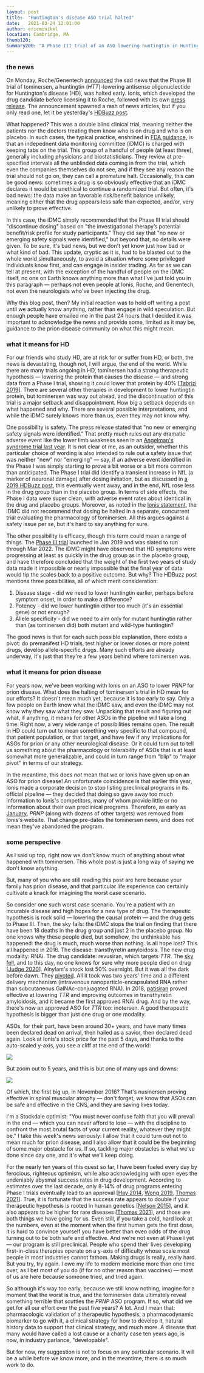 ```yaml
---
layout: post
title:  "Huntington's disease ASO trial halted"
date:   2021-03-24 12:01:00
author: ericminikel
location: Cambridge, MA
thumb120: 
summary200: "A Phase III trial of an ASO lowering huntingtin in Huntington's disease has been halted. It's too early to say what this means."
---
```


### the news

On Monday, Roche/Genentech [announced](https://www.businesswire.com/news/home/20210322005754/en/Genentech-Provides-Update-on-Tominersen-Program-in-Manifest-Huntingtons-Disease) the sad news that the Phase III trial of tominersen, a huntingtin (_HTT_)-lowering antisense oligonucleotide for Huntington's disease (HD), was halted early. Ionis, which developed the drug candidate before licensing it to Roche, followed with its own [press release](https://ir.ionispharma.com/news-releases/news-release-details/ionis-partner-provides-update-clinical-studies-evaluating). The announcement spawned a rash of news articles, but if you only read one, let it be yesterday's [HDBuzz post](https://en.hdbuzz.net/300).

What happened? This was a double blind clinical trial, meaning neither the patients nor the doctors treating them know who is on drug and who is on placebo. In such cases, the typical practice, enshrined in [FDA guidance](https://www.fda.gov/media/75398/download), is that an indepednent data monitoring committee (iDMC) is charged with keeping tabs on the trial. This group of a handful of people (at least three), generally including physicians and biostatisticians. They review at pre-specified intervals all the unblinded data coming in from the trial, which even the companies themselves do not see, and if they see any reason the trial should not go on, they can call a premature halt. Occasionally, this can be good news: sometimes a drug is so obviously effective that an iDMC declares it would be unethical to continue a randomized trial. But often, it's bad news: the data make an favorable risk/benefit balance unlikely, meaning either that the drug appears less safe than expected, and/or, very unlikely to prove effective.

In this case, the iDMC simply recommended that the Phase III trial should "discontinue dosing" based on "the investigational therapy’s potential benefit/risk profile for study participants." They did say that "no new or emerging safety signals were identified," but beyond that, no details were given. To be sure, it's bad news, but we don't yet know just how bad or what kind of bad. This update, cryptic as it is, had to be blasted out to the whole world simultaneously, to avoid a situation where some privileged individuals know first, and can engage in insider trading. As far as we can tell at present, with the exception of the handful of people on the iDMC itself, no one on Earth knows anything more than what I've just told you in this paragraph &mdash; perhaps not even people at Ionis, Roche, and Genentech, not even the neurologists who've been injecting the drug.

Why this blog post, then? My initial reaction was to hold off writing a post until we actually know anything, rather than engage in wild speculation. But enough people have emailed me in the past 24 hours that I decided it was important to acknowledge the news and provide some, limited as it may be, guidance to the prion disease community on what this might mean.

### what it means for HD

For our friends who study HD, are at risk for or suffer from HD, or both, the news is devastating, though not, I will argue, the end of the world. While there are many trials ongoing in HD, tominersen had a strong therapeutic hypothesis &mdash; lowering the protein that causes the disease &mdash; and strong data from a Phase I trial, showing it could lower that protein by 40% [[Tabrizi 2019]]. There are several other therapies in development to lower huntingtin protein, but tominersen was way out ahead, and the discontinuation of this trial is a major setback and disappointment. How big a setback depends on what happened and why. There are several possible interpretations, and while the iDMC surely knows more than us, even they may not know why. 

One possibility is safety. The press release stated that "no new or emerging safety signals were identified." That pretty much rules out any dramatic adverse event like the lower limb weakness seen in an [Angelman's syndrome trial last year](/2021/01/11/rna-therapeutic-news-roundup-2020/). It is not clear ot me, as an outsider, whether this particular choice of wording is also intended to rule out a safety issue that was neither "new" nor "emerging" &mdash; say, if an adverse event identified in the Phase I was simply starting to prove a bit worse or a bit more common than anticipated. The Phase I trial did identify a transient increase in NfL (a marker of neuronal damage) after dosing initiation, but as discussed in [a 2019 HDBuzz post](https://en.hdbuzz.net/273), this eventually went away, and in the end, NfL rose less in the drug group than in the placebo group. In terms of side effects, the Phase I data were super clean, with adverse event rates about identical in the drug and placebo groups. Moreover, as noted in the [Ionis statement](https://ir.ionispharma.com/news-releases/news-release-details/ionis-partner-provides-update-clinical-studies-evaluating), the iDMC did not recommend that dosing be halted in a separate, concurrent trial evaluating the pharmacology of tominersen. All this argues against a safety issue per se, but it's hard to say anything for sure.

The other possibility is efficacy, though this term could mean a range of things. The [Phase III trial](https://clinicaltrials.gov/ct2/show/NCT03761849) launched in Jan 2019 and was slated to run through Mar 2022. The iDMC might have observed that HD symptoms were progressing at least as quickly in the drug group as in the placebo group, and have therefore concluded that the weight of the first two years of study data made it impossible or nearly impossible that the final year of data would tip the scales back to a positive outcome. But why? The HDBuzz post mentions three possibilities, all of which merit consideration:

1. Disease stage - did we need to lower huntingtin earlier, perhaps before symptom onset, in order to make a difference?
2. Potency - did we lower huntingtin either too much (it's an essential gene) or not enough?
3. Allele specificity - did we need to aim only for mutant huntingtin rather than (as tominersen did) both mutant and wild-type huntingtin?

The good news is that for each such possible explanation, there exists a pivot: do premanifest HD trials, test higher or lower doses or more potent drugs, develop allele-specific drugs. Many such efforts are already underway, it's just that they're a few years behind where tominersen was.

### what it means for prion disease

For years now, we've been working with Ionis on an ASO to lower _PRNP_ for prion disease. What does the halting of tominersen's trial in HD mean for our efforts? It doesn't mean much yet, because it is too early to say. Only a few people on Earth know what the iDMC saw, and even the iDMC may not know why they saw what they saw. Unpacking that result and figuring out what, if anything, it means for other ASOs in the pipeline will take a long time. Right now, a very wide range of possibilities remains open. The result in HD could turn out to mean something very specific to that compound, that patient population, or that target, and have few if any implications for ASOs for prion or any other neurological disease. Or it could turn out to tell us something about the pharmacology or tolerability of ASOs that is at least somewhat more generalizable, and could in turn range from "blip" to "major pivot" in terms of our strategy.

In the meantime, this does _not_ mean that we or Ionis have given up on an ASO for prion disease! An unfortunate coincidence is that earlier this year, Ionis made a corporate decision to stop listing preclinical programs in its official pipeline &mdash; they decided that doing so gave away too much information to Ionis's competitors, many of whom provide little or no information about their own preclinical programs. Therefore, as early as [January](http://web.archive.org/web/20210128175704/https://www.ionispharma.com/ionis-innovation/pipeline/), _PRNP_ (along with dozens of other targets) was removed from Ionis's website. That change pre-dates the tominersen news, and does _not_ mean they've abandoned the program.

### some perspective

As I said up top, right now we don't know much of anything about what happened with tominersen. This whole post is just a long way of saying we don't know anything.

But, many of you who are still reading this post are here because your family has prion disease, and that particular life experience can certainly cultivate a knack for imagining the worst case scenario.

So consider one such worst case scenario. You're a patient with an incurable disease and high hopes for a new type of drug. The therapeutic hypothesis is rock solid &mdash; lowering the causal protein &mdash; and the drug gets to Phase III. Then, the sky falls: the iDMC stops the trial on finding that there have been 18 deaths in the drug group and just 2 in the placebo group. No one knows why these people died, but somehow, the unthinkable has happened: the drug is much, much worse than nothing. Is all hope lost? This all happened in 2016. The disease: transthyretin amyloidosis. The new drug modality: RNAi. The drug candidate: revusiran, which targets _TTR_. The [sky fell](https://www.fiercebiotech.com/biotech/alnylam-plunges-after-deaths-sees-it-pull-phiii-blockbuster-candidate-revusiran), and to this day, no one knows for sure why more people died on drug [[Judge 2020]]. Alnylam's stock lost 50% overnight. But it was all the dark before dawn. They [pivoted](https://www.nature.com/articles/nrd.2016.226). All it took was two years' time and a different delivery mechanism (intravenous nanoparticle-encapsulated RNA rather than subcutaneous GalNAc-conjuagated RNA). In 2018, [patisiran](/2018/08/13/fda-approval-of-the-first-rnai-drug/) proved effective at lowering _TTR_ and improving outcomes in transthyretin amyloidosis, and it became the first approved RNAi drug. And by the way, there's now an approved ASO for _TTR_ too: inotersen. A good therapeutic hypothesis is bigger than just one drug or one modality.

ASOs, for their part, have been around 30+ years, and have many times been declared dead on arrival, then hailed as a savior, then declared dead again. Look at Ionis's stock price for the past 5 days, and thanks to the auto-scaled y-axis, you see a cliff at the end of the world: 

![](/media/2021/03/ions-5day.png)

But zoom out to 5 years, and this is but one of many ups and downs: 

![](/media/2021/03/ions-5year.png)

Of which, the first big up, in November 2016? That's nusinersen proving effective in spinal muscular atrophy &mdash; don't forget, we know that ASOs can be safe and effective in the CNS, and they are saving lives today.

I'm a Stockdale optimist: "You must never confuse faith that you will prevail in the end &mdash; which you can never afford to lose &mdash; with the discipline to confront the most brutal facts of your current reality, whatever they might be." I take this week's news seriously: I allow that it could turn out not to mean much for prion disease, and I also allow that it could be the beginning of some major obstacle for us. If so, tackling major obstacles is what we've done since day one, and it's what we'll keep doing.

For the nearly ten years of this quest so far, I have been fueled every day by ferocious, righteous optimism, while also acknowledging with open eyes the undeniably abysmal success rates in drug development. According to estimates over the last decade, only 8-14% of drug programs entering Phase I trials eventually lead to an approval [[Hay 2014], [Wong 2019], [Thomas 2021]]. True, it is fortunate that the success rate appears to double if your therapeutic hypothesis is rooted in human genetics [[Nelson 2015]], and it also appears to be higher for rare diseases [[Thomas 2021]], and those are both things we have going for us. Even still, if you take a cold, hard look at the numbers, even at the moment when the first human gets the first dose, it is hard to convince yourself you have better than even odds of the drug turning out to be both safe and effective. And we're not even at Phase I yet &mdash; our program is still preclinical. People who spend their lives developing first-in-class therapies operate on a y-axis of difficulty whose scale most people in most industries cannot fathom. Making drugs is really, really hard. But you try, try again. I owe my life to modern medicine more than one time over, as I bet most of you do (if for no other reason than vaccines) &mdash; most of us are here because someone tried, and tried again.

So although it's way too early, because we still know nothing, imagine for a moment that the worst is true, and the tominersen data ultimately reveal something terrible that scuttles the _PRNP_ ASO program. If so, what did we get for all our effort over the past five years? A lot. And I mean that: pharmacologic validation of a therapeutic hypothesis, a pharmacodynamic biomarker to go with it, a clinical strategy for how to develop it, natural history data to support that clinical strategy, and much more. A disease that many would have called a lost cause or a charity case ten years ago, is now, in industry parlance, "developable".

But for now, my suggestion is not to focus on any particular scenario. It will be a while before we know more, and in the meantime, there is so much work to do. 

[Hay 2014]: https://pubmed.ncbi.nlm.nih.gov/24406927/ "Hay M, Thomas DW, Craighead JL, Economides C, Rosenthal J. Clinical development success rates for investigational drugs. Nat Biotechnol. 2014 Jan;32(1):40-51. doi: 10.1038/nbt.2786. PMID: 24406927."

[Nelson 2015]: https://pubmed.ncbi.nlm.nih.gov/26121088/ "Nelson MR, Tipney H, Painter JL, Shen J, Nicoletti P, Shen Y, Floratos A, Sham PC, Li MJ, Wang J, Cardon LR, Whittaker JC, Sanseau P. The support of human genetic evidence for approved drug indications. Nat Genet. 2015 Aug;47(8):856-60. doi: 10.1038/ng.3314. Epub 2015 Jun 29. PMID: 26121088."

[Wong 2019]: https://pubmed.ncbi.nlm.nih.gov/29394327/ "Wong CH, Siah KW, Lo AW. Estimation of clinical trial success rates and related parameters. Biostatistics. 2019 Apr 1;20(2):273-286. doi: 10.1093/biostatistics/kxx069. PMID: 29394327; PMCID: PMC6409418."

[Tabrizi 2019]: https://pubmed.ncbi.nlm.nih.gov/31059641/ "Tabrizi SJ, Leavitt BR, Landwehrmeyer GB, Wild EJ, Saft C, Barker RA, Blair NF, Craufurd D, Priller J, Rickards H, Rosser A, Kordasiewicz HB, Czech C, Swayze EE, Norris DA, Baumann T, Gerlach I, Schobel SA, Paz E, Smith AV, Bennett CF, Lane RM; Phase 1–2a IONIS-HTTRx Study Site Teams. Targeting Huntingtin Expression in Patients with Huntington's Disease. N Engl J Med. 2019 Jun 13;380(24):2307-2316. doi: 10.1056/NEJMoa1900907. Epub 2019 May 6. Erratum in: N Engl J Med. 2019 Oct 3;381(14):1398. PMID: 31059641."

[Judge 2020]: https://pubmed.ncbi.nlm.nih.gov/32062791/ "Judge DP, Kristen AV, Grogan M, Maurer MS, Falk RH, Hanna M, Gillmore J, Garg P, Vaishnaw AK, Harrop J, Powell C, Karsten V, Zhang X, Sweetser MT, Vest J, Hawkins PN. Phase 3 Multicenter Study of Revusiran in Patients with Hereditary Transthyretin-Mediated (hATTR) Amyloidosis with Cardiomyopathy (ENDEAVOUR). Cardiovasc Drugs Ther. 2020 Jun;34(3):357-370. doi: 10.1007/s10557-019-06919-4. Erratum in: Cardiovasc Drugs Ther. 2020 Jun 16;: PMID: 32062791; PMCID: PMC7242280."

[Thomas 2021]: https://pharmaintelligence.informa.com/~/media/informa-shop-window/pharma/2021/files/reports/2021-clinical-development-success-rates-2011-2020-v17.pdf "Thomas D et al 2021. Clinical Development Success Rates and Contributing Factors 2011–2020."

